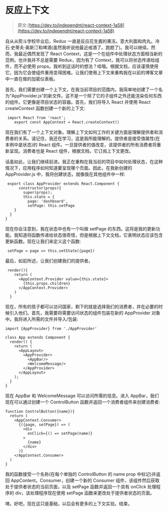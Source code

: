 # 反应上下文

> 原文:[https://dev.to/independnt/react-context-1a58](https://dev.to/independnt/react-context-1a58)

自从从熨斗学校毕业后，Redux 一直是反应花生酱的果冻。意大利面和肉丸。冷石·史蒂夫·奥斯汀和啤酒(虽然我听说他最近戒酒了。跑题了)。我可以继续。然而，我最近偶然发现了 React Context，这是一个在组件中处理状态方面相当新的范例。也许我并不总是需要 Redux，因为有了 Context，我可以将状态传递给组件，而不必使用 props。我听到这话时的想法？哇哦。根据文档，应该谨慎使用它，因为它会使组件重用变得困难。让我们使用上下文来重构我在以前的博客文章中一直在做的加密仪表板。

首先，我们需要创建一个上下文，在我当前项目的范围内，我简单地创建了一个名为“AppProvider.js”的新文件。这不是一个除了它的子组件之外还能渲染任何东西的组件。它更像是项目状态的容器。首先，我们将导入 React 并使用 React createContext 函数创建一个新的上下文:

```
 import React from 'react';
    export const AppContext = React.createContext() 
```

现在我们有了一个上下文对象。理解上下文如何工作的关键方面是理解提供者和消费者的关系。请记住，我还在学习，这是我所能理解的。提供者是接受值属性(在本例中是状态)的 React 组件。一旦提供者的值改变，该提供者的所有消费者将重新呈现。消费者也是 React 组件，根据文档，它订阅上下文更改。

话虽如此，让我们继续前进。我正在重构在我当前的项目中如何处理状态，在这种情况下，应用程序如何知道要呈现哪个页面。因此，在我新创建的 AppProvider.js 中，我将创建状态，就像我在其他组件中一样:

```
 export class AppProvider extends React.Component {
      constructor(props){
        super(props);
        this.state = {
          page: 'dashboard',
          setPage: this.setPage
    }
  }
} 
```

现在你会注意到，我在状态中也有一个叫做 setPage 的东西。这将是我的更新功能。我知道将函数传递给状态很奇怪，但是根据上下文文档，它表明状态应该包含更新函数。现在让我们来定义这个函数:

```
 setPage = page => this.setState({page}) 
```

最后，如前所述，让我们创建我们的提供者。

```
 render(){
    return (
      <AppContext.Provider value={this.state}>
        {this.props.children}
      </AppContext.Provider>
    )
  } 
```

现在，所有的孩子都可以访问国家，剩下的就是选择我们的消费者，并在必要的时候引入他们。首先，我需要将需要访问状态的组件包装在新的 AppProvider 对象中。我将进入所需的文件并导入/包装:

```
import {AppProvider} from './AppProvider'

class App extends Component {
  render() {
    return (
      <AppLayout>
        <AppProvider>
          <AppBar/>
          <WelcomeMessage/>
        </AppProvider>
      </AppLayout>
    );
  }
} 
```

现在 AppBar 和 WelcomeMessage 可以访问所需的信息。进入 AppBar，我们现在可以通过创建一个 ControlButton 函数并返回一个消费者组件来创建消费者:

```
function ControlButton({name}){
  return (
    <AppContext.Consumer>
      {({page, setPage}) => (
        <div
          onClick={() => setPage(name)}
        >
          {name}
        </div>
      )}
    </AppContext.Consumer>
  )
} 
```

我的函数接受一个名称(在每个单独的 ControlButton 的 name prop 中标记)并返回 AppContent。Consumer，创建一个新的 Consumer 组件，该组件然后获取处于提供者状态的当前页面，以及 setPage 函数并返回一个具有 onClick 处理程序的 div，该处理程序现在使用 setPage 函数来更改处于提供者状态的页面。

唷。好吧，现在这只是基础，以后会有更多的上下文实验。结束。